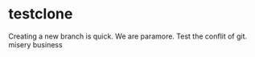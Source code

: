 # testclone
Creating a new branch is quick.
We are paramore.
Test the conflit of git.
misery business
